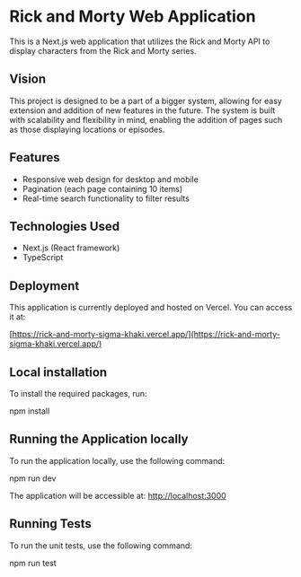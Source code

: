 # Rick and Morty Web Application

This is a Next.js web application that utilizes the Rick and Morty API to display characters from the Rick and Morty series.

## Vision

This project is designed to be a part of a bigger system, allowing for easy extension and addition of new features in the future. The system is built with scalability and flexibility in mind, enabling the addition of pages such as those displaying locations or episodes.

## Features

- Responsive web design for desktop and mobile
- Pagination (each page containing 10 items)
- Real-time search functionality to filter results

## Technologies Used

- Next.js (React framework)
- TypeScript

## Deployment

This application is currently deployed and hosted on Vercel. You can access it at:

[https://rick-and-morty-sigma-khaki.vercel.app/](https://rick-and-morty-sigma-khaki.vercel.app/)

## Local installation

To install the required packages, run:

npm install

## Running the Application locally

To run the application locally, use the following command:

npm run dev

The application will be accessible at: [http://localhost:3000](http://localhost:3000)

## Running Tests

To run the unit tests, use the following command:

npm run test
